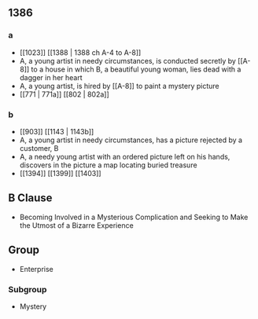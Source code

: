 ## 1386
### a
- [[1023]] [[1388 | 1388 ch A-4 to A-8]] 
- A, a young artist in needy circumstances, is conducted secretly by [[A-8]] to a house in which B, a beautiful young woman, lies dead with a dagger in her heart
- A, a young artist, is hired by [[A-8]] to paint a mystery picture
- [[771 | 771a]] [[802 | 802a]] 

### b
- [[903]] [[1143 | 1143b]] 
- A, a young artist in needy circumstances, has a picture rejected by a customer, B
- A, a needy young artist with an ordered picture left on his hands, discovers in the picture a map locating buried treasure
- [[1394]] [[1399]] [[1403]] 

## B Clause
- Becoming Involved in a Mysterious Complication and Seeking to Make the Utmost of a Bizarre Experience

## Group
- Enterprise

### Subgroup
- Mystery

